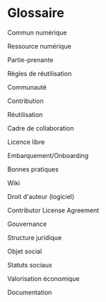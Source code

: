 # Glossaire

Commun numérique

Ressource numérique

Partie-prenante

Règles de réutilisation

Communauté

Contribution

Réutilisation

Cadre de collaboration

Licence libre

Embarquement/Onboarding

Bonnes pratiques

Wiki

Droit d'auteur (logiciel)

Contributor License Agreement

Gouvernance

Structure juridique

Objet social

Statuts sociaux

Valorisation économique

Documentation 